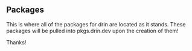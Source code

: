 ## Packages

This is where all of the packages for drin are located as it stands. These packages will be pulled into pkgs.drin.dev upon the creation of them! 

Thanks!
